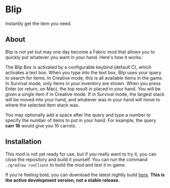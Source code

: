# Blip

Instantly get the item you need.

## About

Blip is not yet but may one day become a Fabric mod that allows you to quickly put whatever you want in your hand.
Here's how it works:

The Blip Box is activated by a configurable keybind (default C), which activates a text box. When you type into the text
box, Blip uses your query to search for items. In Creative mode, this is all available items in the game. In Survival
mode, only items in your inventory are shown. When you press Enter (or return, on Mac), the top result in placed in your
hand. You will be given a single item if in Creative mode. If in Survival mode, the largest stack will be moved into
your hand, and whatever was in your hand will move to where the selected item stack was.

You may optionally add a space after the query and type a number to specify the number of items to put in your hand. For
example, the query **carr 16** would give you 16 carrots.

## Installation

This mod is not yet ready for use, but if you really want to try it, you can close the repository and build it yourself.
You can run the command `./gradlew runClient` to build the mod and test it in-game.

If you're feeling bold, you can download the latest nightly build
[here](https://nightly.link/BogTheMudWing/Blip/workflows/build/main/Artifacts.zip). **This is the active development
version, not a stable release.**
